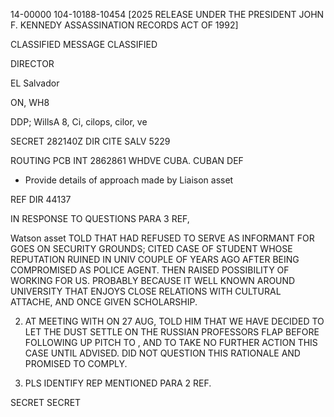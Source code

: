 14-00000
104-10188-10454 [2025 RELEASE UNDER THE PRESIDENT JOHN F. KENNEDY ASSASSINATION RECORDS ACT OF 1992]

CLASSIFIED MESSAGE
CLASSIFIED

DIRECTOR

EL Salvador

ON, WH8

DDP; WillsA 8, Ci, cilops, cilor, ve

SECRET 282140Z
DIR CITE SALV 5229

ROUTING
PCB
INT
2862861
WHDVE CUBA.
CUBAN DEF
* Provide details of approach made by Liaison asset

REF DIR 44137

IN RESPONSE TO QUESTIONS PARA 3 REF,

Watson asset TOLD THAT HAD REFUSED TO SERVE AS INFORMANT FOR GOES ON SECURITY
GROUNDS; CITED CASE OF STUDENT WHOSE REPUTATION RUINED IN UNIV
COUPLE OF YEARS AGO AFTER BEING COMPROMISED AS POLICE AGENT.
THEN RAISED POSSIBILITY OF WORKING FOR US. PROBABLY
BECAUSE IT WELL KNOWN AROUND UNIVERSITY THAT ENJOYS CLOSE
RELATIONS WITH CULTURAL ATTACHE, AND ONCE GIVEN
SCHOLARSHIP.

2. AT MEETING WITH ON 27 AUG, TOLD HIM THAT WE
HAVE DECIDED TO LET THE DUST SETTLE ON THE RUSSIAN PROFESSORS
FLAP BEFORE FOLLOWING UP PITCH TO , AND TO TAKE NO FURTHER
ACTION THIS CASE UNTIL ADVISED. DID NOT QUESTION THIS
RATIONALE AND PROMISED TO COMPLY.

3. PLS IDENTIFY REP MENTIONED PARA 2 REF.

SECRET
SECRET
